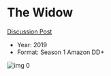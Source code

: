 # The Widow

[Discussion Post](https://www.avsforum.com/threads/bass-eq-for-filtered-movies.2995212/post-58322140)

* Year: 2019
* Format: Season 1 Amazon DD+

![img 0](https://i.imgur.com/bTUmK1E.jpg)

